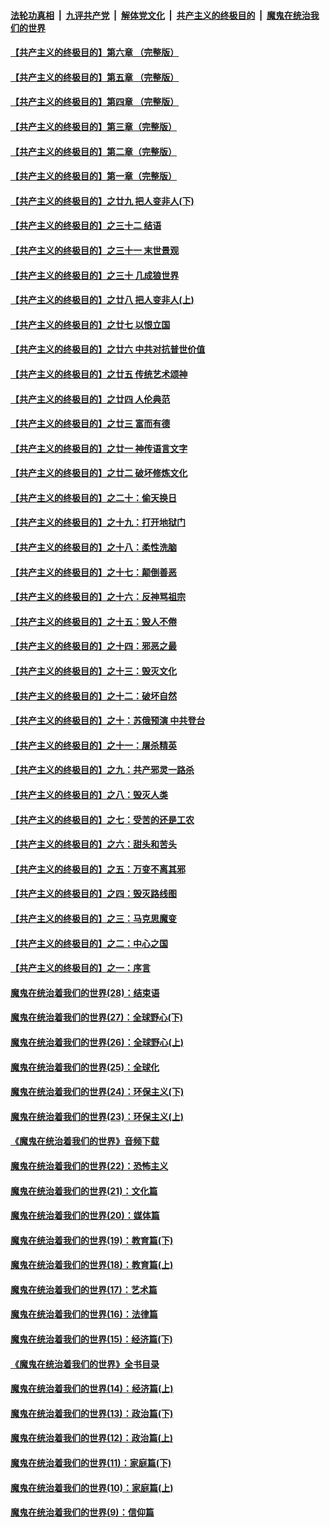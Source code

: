 ####  [法轮功真相](../../../../basic/blob/master/README.md?t=06251702) &nbsp;|&nbsp; [九评共产党](../../../../9ping.md/blob/master/README.md?t=06251702) &nbsp;|&nbsp; [解体党文化](../../../../jtdwh.md/blob/master/README.md?t=06251702)  &nbsp;|&nbsp; [共产主义的终极目的](../../../../gczydzjmd.md/blob/master/README.md?t=06251702) &nbsp;|&nbsp; [魔鬼在统治我们的世界](../../../../mgztzwmdsj.md/blob/master/README.md?t=06251702) 

#### [【共产主义的终极目的】第六章 （完整版）](../pages/nsc422/n11428913.md?t=06251702) 

#### [【共产主义的终极目的】第五章 （完整版）](../pages/nsc422/n11428912.md?t=06251702) 

#### [【共产主义的终极目的】第四章 （完整版）](../pages/nsc422/n11428907.md?t=06251702) 

#### [【共产主义的终极目的】第三章（完整版）](../pages/nsc422/n11428848.md?t=06251702) 

#### [【共产主义的终极目的】第二章（完整版）](../pages/nsc422/n11428831.md?t=06251702) 

#### [【共产主义的终极目的】第一章（完整版）](../pages/nsc422/n11417651.md?t=06251702) 

#### [【共产主义的终极目的】之廿九 把人变非人(下)](../pages/nsc422/n11344140.md?t=06251702) 

#### [【共产主义的终极目的】之三十二 结语](../pages/nsc422/n11360535.md?t=06251702) 

#### [【共产主义的终极目的】之三十一 末世景观](../pages/nsc422/n11351129.md?t=06251702) 

#### [【共产主义的终极目的】之三十 几成狼世界](../pages/nsc422/n11348280.md?t=06251702) 

#### [【共产主义的终极目的】之廿八 把人变非人(上)](../pages/nsc422/n11340492.md?t=06251702) 

#### [【共产主义的终极目的】之廿七 以恨立国](../pages/nsc422/n11336944.md?t=06251702) 

#### [【共产主义的终极目的】之廿六 中共对抗普世价值](../pages/nsc422/n11324785.md?t=06251702) 

#### [【共产主义的终极目的】之廿五 传统艺术颂神](../pages/nsc422/n11296396.md?t=06251702) 

#### [【共产主义的终极目的】之廿四 人伦典范](../pages/nsc422/n11296397.md?t=06251702) 

#### [【共产主义的终极目的】之廿三 富而有德](../pages/nsc422/n11283598.md?t=06251702) 

#### [【共产主义的终极目的】之廿一 神传语言文字](../pages/nsc422/n11263265.md?t=06251702) 

#### [【共产主义的终极目的】之廿二 破坏修炼文化](../pages/nsc422/n11245728.md?t=06251702) 

#### [【共产主义的终极目的】之二十：偷天换日](../pages/nsc422/n11238846.md?t=06251702) 

#### [【共产主义的终极目的】之十九：打开地狱门](../pages/nsc422/n11206376.md?t=06251702) 

#### [【共产主义的终极目的】之十八：柔性洗脑](../pages/nsc422/n11199994.md?t=06251702) 

#### [【共产主义的终极目的】之十七：颠倒善恶](../pages/nsc422/n11179782.md?t=06251702) 

#### [【共产主义的终极目的】之十六：反神骂祖宗](../pages/nsc422/n11166798.md?t=06251702) 

#### [【共产主义的终极目的】之十五：毁人不倦](../pages/nsc422/n11166792.md?t=06251702) 

#### [【共产主义的终极目的】之十四：邪恶之最](../pages/nsc422/n11150249.md?t=06251702) 

#### [【共产主义的终极目的】之十三：毁灭文化](../pages/nsc422/n11135227.md?t=06251702) 

#### [【共产主义的终极目的】之十二：破坏自然](../pages/nsc422/n11135214.md?t=06251702) 

#### [【共产主义的终极目的】之十：苏俄预演 中共登台](../pages/nsc422/n11118424.md?t=06251702) 

#### [【共产主义的终极目的】之十一：屠杀精英](../pages/nsc422/n11118442.md?t=06251702) 

#### [【共产主义的终极目的】之九：共产邪灵一路杀](../pages/nsc422/n11114139.md?t=06251702) 

#### [【共产主义的终极目的】之八：毁灭人类](../pages/nsc422/n11108503.md?t=06251702) 

#### [【共产主义的终极目的】之七：受苦的还是工农](../pages/nsc422/n11101809.md?t=06251702) 

#### [【共产主义的终极目的】之六：甜头和苦头](../pages/nsc422/n11096971.md?t=06251702) 

#### [【共产主义的终极目的】之五：万变不离其邪](../pages/nsc422/n11091285.md?t=06251702) 

#### [【共产主义的终极目的】之四：毁灭路线图](../pages/nsc422/n11086284.md?t=06251702) 

#### [【共产主义的终极目的】之三：马克思魔变](../pages/nsc422/n11061941.md?t=06251702) 

#### [【共产主义的终极目的】之二：中心之国](../pages/nsc422/n11047728.md?t=06251702) 

#### [【共产主义的终极目的】之一：序言](../pages/nsc422/n11086077.md?t=06251702) 

#### [魔鬼在统治着我们的世界(28)：结束语](../pages/nsc422/n10936246.md?t=06251702) 

#### [魔鬼在统治着我们的世界(27)：全球野心(下)](../pages/nsc422/n10928319.md?t=06251702) 

#### [魔鬼在统治着我们的世界(26)：全球野心(上)](../pages/nsc422/n10900318.md?t=06251702) 

#### [魔鬼在统治着我们的世界(25)：全球化](../pages/nsc422/n10788205.md?t=06251702) 

#### [魔鬼在统治着我们的世界(24)：环保主义(下)](../pages/nsc422/n10695307.md?t=06251702) 

#### [魔鬼在统治着我们的世界(23)：环保主义(上)](../pages/nsc422/n10688613.md?t=06251702) 

#### [《魔鬼在统治着我们的世界》音频下载](../pages/nsc422/n10635553.md?t=06251702) 

#### [魔鬼在统治着我们的世界(22)：恐怖主义](../pages/nsc422/n10614727.md?t=06251702) 

#### [魔鬼在统治着我们的世界(21)：文化篇](../pages/nsc422/n10597706.md?t=06251702) 

#### [魔鬼在统治着我们的世界(20)：媒体篇](../pages/nsc422/n10586579.md?t=06251702) 

#### [魔鬼在统治着我们的世界(19)：教育篇(下)](../pages/nsc422/n10564808.md?t=06251702) 

#### [魔鬼在统治着我们的世界(18)：教育篇(上)](../pages/nsc422/n10526970.md?t=06251702) 

#### [魔鬼在统治着我们的世界(17)：艺术篇](../pages/nsc422/n10499093.md?t=06251702) 

#### [魔鬼在统治着我们的世界(16)：法律篇](../pages/nsc422/n10485969.md?t=06251702) 

#### [魔鬼在统治着我们的世界(15)：经济篇(下)](../pages/nsc422/n10469975.md?t=06251702) 

#### [《魔鬼在统治着我们的世界》全书目录](../pages/nsc422/n10464261.md?t=06251702) 

#### [魔鬼在统治着我们的世界(14)：经济篇(上)](../pages/nsc422/n10457370.md?t=06251702) 

#### [魔鬼在统治着我们的世界(13)：政治篇(下)](../pages/nsc422/n10448270.md?t=06251702) 

#### [魔鬼在统治着我们的世界(12)：政治篇(上)](../pages/nsc422/n10444576.md?t=06251702) 

#### [魔鬼在统治着我们的世界(11)：家庭篇(下)](../pages/nsc422/n10440961.md?t=06251702) 

#### [魔鬼在统治着我们的世界(10)：家庭篇(上)](../pages/nsc422/n10435448.md?t=06251702) 

#### [魔鬼在统治着我们的世界(9)：信仰篇](../pages/nsc422/n10432159.md?t=06251702) 

